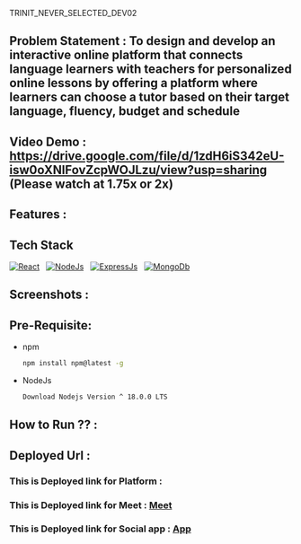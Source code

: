 TRINIT_NEVER_SELECTED_DEV02

## Problem Statement : To design and develop an interactive online platform that connects language learners with teachers for personalized online lessons by offering a platform where learners can choose a tutor based on their target language, fluency, budget and schedule

## Video Demo : https://drive.google.com/file/d/1zdH6iS342eU-isw0oXNlFovZcpWOJLzu/view?usp=sharing   (Please watch at 1.75x or 2x)

## Features :



## Tech Stack
[![React](https://skillicons.dev/icons?i=react&perline=3)](https://skillicons.dev)&nbsp;&nbsp;
[![NodeJs](https://skillicons.dev/icons?i=nodejs&perline=3)](https://skillicons.dev)&nbsp;&nbsp;
[![ExpressJs](https://skillicons.dev/icons?i=express&perline=3)](https://skillicons.dev)&nbsp;&nbsp;
[![MongoDb](https://skillicons.dev/icons?i=mongodb&perline=3)](https://skillicons.dev)&nbsp;&nbsp;

## Screenshots : 


## Pre-Requisite: 

* npm
  ```sh
  npm install npm@latest -g
  ```
  
* NodeJs
  ```sh
  Download Nodejs Version ^ 18.0.0 LTS 
  ```

## How to Run ?? : 





## Deployed Url :

### This is Deployed link for Platform : 

### This is Deployed link for Meet : [Meet](https://refmemeet.vercel.app)


### This is Deployed link for Social app : [App](https://org-connect-amber.vercel.app)
